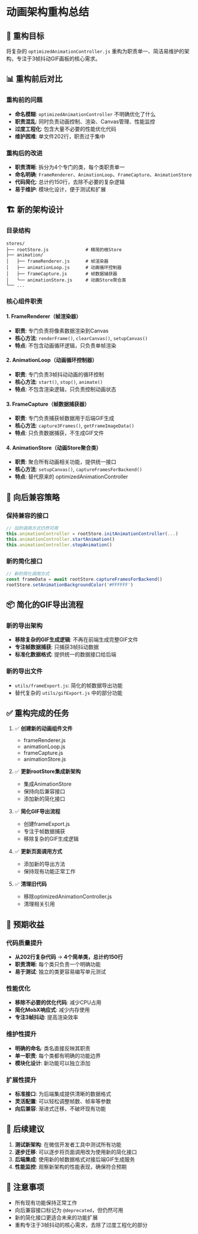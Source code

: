 # 动画架构重构总结

## 🎯 重构目标
将复杂的 `optimizedAnimationController.js` 重构为职责单一、简洁易维护的架构，专注于3帧抖动GIF画板的核心需求。

## 📊 重构前后对比

### 重构前的问题
- **命名模糊**: `optimizedAnimationController` 不明确优化了什么
- **职责混乱**: 同时负责动画控制、渲染、Canvas管理、性能监控
- **过度工程化**: 包含大量不必要的性能优化代码
- **维护困难**: 单文件202行，职责过于集中

### 重构后的改进
- **职责清晰**: 拆分为4个专门的类，每个类职责单一
- **命名明确**: `FrameRenderer`、`AnimationLoop`、`FrameCapture`、`AnimationStore`
- **代码简化**: 总计约150行，去除不必要的复杂逻辑
- **易于维护**: 模块化设计，便于测试和扩展

## 🏗️ 新的架构设计

### 目录结构
```
stores/
├── rootStore.js              # 精简的根Store
├── animation/
│   ├── frameRenderer.js      # 帧渲染器
│   ├── animationLoop.js      # 动画循环控制器
│   ├── frameCapture.js       # 帧数据捕获器
│   └── animationStore.js     # 动画Store聚合类
└── ...
```

### 核心组件职责

#### 1. FrameRenderer（帧渲染器）
- **职责**: 专门负责将像素数据渲染到Canvas
- **核心方法**: `renderFrame()`, `clearCanvas()`, `setupCanvas()`
- **特点**: 不包含动画循环逻辑，只负责单帧渲染

#### 2. AnimationLoop（动画循环控制器）
- **职责**: 专门负责3帧抖动动画的循环控制
- **核心方法**: `start()`, `stop()`, `animate()`
- **特点**: 不包含渲染逻辑，只负责控制动画状态

#### 3. FrameCapture（帧数据捕获器）
- **职责**: 专门负责捕获帧数据用于后端GIF生成
- **核心方法**: `capture3Frames()`, `getFrameImageData()`
- **特点**: 只负责数据捕获，不生成GIF文件

#### 4. AnimationStore（动画Store聚合类）
- **职责**: 聚合所有动画相关功能，提供统一接口
- **核心方法**: `setupCanvas()`, `captureFramesForBackend()`
- **特点**: 替代原来的 optimizedAnimationController

## 🔄 向后兼容策略

### 保持兼容的接口
```javascript
// 旧的调用方式仍然可用
this.animationController = rootStore.initAnimationController(...)
this.animationController.startAnimation()
this.animationController.stopAnimation()
```

### 新的简化接口
```javascript
// 新的简化调用方式
const frameData = await rootStore.captureFramesForBackend()
rootStore.setAnimationBackgroundColor('#FFFFFF')
```

## 📦 简化的GIF导出流程

### 新的导出架构
- **移除复杂的GIF生成逻辑**: 不再在前端生成完整GIF文件
- **专注帧数据捕获**: 只捕获3帧抖动数据
- **标准化数据格式**: 提供统一的数据接口给后端

### 新的导出文件
- `utils/frameExport.js`: 简化的帧数据导出功能
- 替代复杂的 `utils/gifExport.js` 中的部分功能

## ✅ 重构完成的任务

1. ✅ **创建新的动画组件文件**
   - frameRenderer.js
   - animationLoop.js  
   - frameCapture.js
   - animationStore.js

2. ✅ **更新rootStore集成新架构**
   - 集成AnimationStore
   - 保持向后兼容接口
   - 添加新的简化接口

3. ✅ **简化GIF导出流程**
   - 创建frameExport.js
   - 专注于帧数据捕获
   - 移除复杂的GIF生成逻辑

4. ✅ **更新页面调用方式**
   - 添加新的导出方法
   - 保持现有功能正常工作

5. ✅ **清理旧代码**
   - 移除optimizedAnimationController.js
   - 清理相关引用

## 🎯 预期收益

### 代码质量提升
- **从202行复杂代码** → **4个简单类，总计约150行**
- **职责清晰**: 每个类只负责一个明确功能
- **易于测试**: 独立的类更容易编写单元测试

### 性能优化
- **移除不必要的优化代码**: 减少CPU占用
- **简化MobX响应式**: 减少内存使用
- **专注3帧抖动**: 提高渲染效率

### 维护性提升
- **明确的命名**: 类名直接反映其职责
- **单一职责**: 每个类都有明确的功能边界
- **模块化设计**: 新功能可以独立添加

### 扩展性提升
- **标准接口**: 为后端集成提供清晰的数据格式
- **灵活配置**: 可以轻松调整帧数、帧率等参数
- **向后兼容**: 渐进式迁移，不破坏现有功能

## 🚀 后续建议

1. **测试新架构**: 在微信开发者工具中测试所有功能
2. **逐步迁移**: 可以逐步将页面调用改为使用新的简化接口
3. **后端集成**: 使用新的帧数据格式对接后端GIF生成服务
4. **性能监控**: 观察新架构的性能表现，确保符合预期

## 📝 注意事项

- 所有现有功能保持正常工作
- 向后兼容接口标记为 `@deprecated`，但仍然可用
- 新的简化接口更适合未来的功能扩展
- 重构专注于3帧抖动的核心需求，去除了过度工程化的部分
